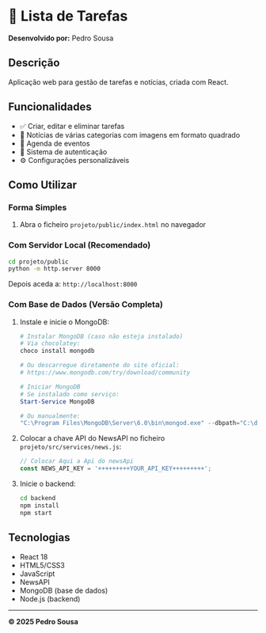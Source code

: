 # 📝 Lista de Tarefas

**Desenvolvido por:** Pedro Sousa

## Descrição
Aplicação web para gestão de tarefas e notícias, criada com React.

## Funcionalidades
- ✅ Criar, editar e eliminar tarefas
- 📰 Notícias de várias categorias com imagens em formato quadrado
- 📅 Agenda de eventos
- 👤 Sistema de autenticação
- ⚙️ Configurações personalizáveis

## Como Utilizar

### Forma Simples
1. Abra o ficheiro `projeto/public/index.html` no navegador

### Com Servidor Local (Recomendado)
```bash
cd projeto/public
python -m http.server 8000
```
Depois aceda a: `http://localhost:8000`

### Com Base de Dados (Versão Completa)
1. Instale e inicie o MongoDB:
   ```powershell
   # Instalar MongoDB (caso não esteja instalado)
   # Via chocolatey:
   choco install mongodb
   
   # Ou descarregue diretamente do site oficial:
   # https://www.mongodb.com/try/download/community

   # Iniciar MongoDB
   # Se instalado como serviço:
   Start-Service MongoDB
   
   # Ou manualmente:
   "C:\Program Files\MongoDB\Server\6.0\bin\mongod.exe" --dbpath="C:\data\db"
   ```

2. Colocar a chave API do NewsAPI no ficheiro `projeto/src/services/news.js`:
   ```javascript
   // Colocar Aqui a Api do newsApi
   const NEWS_API_KEY = '+++++++++YOUR_API_KEY+++++++++';
   ```

3. Inicie o backend:
   ```bash
   cd backend
   npm install
   npm start
   ```


## Tecnologias
- React 18
- HTML5/CSS3
- JavaScript
- NewsAPI
- MongoDB (base de dados)
- Node.js (backend)

---
**© 2025 Pedro Sousa**
